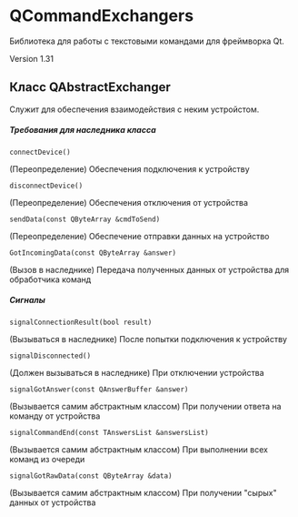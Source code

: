 # QCommandExchangers
Библиотека для работы с текстовыми командами для фреймворка Qt.

Version 1.31

## Класс QAbstractExchanger
Служит для обеспечения взаимодействия с неким устройстом.

##### Требования для наследника класса

```
connectDevice()
```

(Переопределение) Обеспечения подключения к устройству

```
disconnectDevice()
```

(Переопределение) Обеспечения отключения от устройства

```
sendData(const QByteArray &cmdToSend)
```

(Переопределение) Обеспечение отправки данных на устройство

```
GotIncomingData(const QByteArray &answer)
```

(Вызов в наследнике) Передача полученных данных от устройства для
обработчика команд

##### Сигналы

```
signalConnectionResult(bool result)
```

(Вызываться в наследнике) После попытки подключения к устройству

```
signalDisconnected()
```

(Должен вызываться в наследнике) При отключении устройства

```
signalGotAnswer(const QAnswerBuffer &answer)
```

(Вызывается самим абстрактным классом) При получении ответа на команду от устройства

```
signalCommandEnd(const TAnswersList &answersList)
```

(Вызывается самим абстрактным классом) При выполнении всех команд из очереди

```
signalGotRawData(const QByteArray &data)
```

(Вызывается самим абстрактным классом) При получении "сырых" данных от устройства
